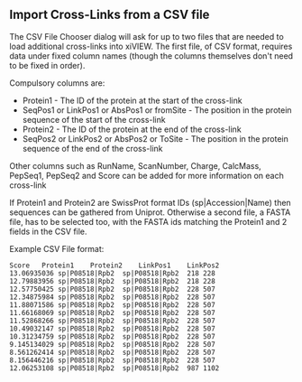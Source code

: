 ## Import Cross-Links from a CSV file ##

The CSV File Chooser dialog will ask for up to two files that are needed to load additional cross-links into xiVIEW. The first file, of CSV format, requires data under fixed column names (though the columns themselves don't need to be fixed in order).

Compulsory columns are:

- Protein1 - The ID of the protein at the start of the cross-link
- SeqPos1 or LinkPos1 or AbsPos1 or fromSite - The position in the protein sequence of the start of the cross-link
- Protein2 - The ID of the protein at the end of the cross-link
- SeqPos2 or LinkPos2 or AbsPos2 or ToSite - The position in the protein sequence of the end of the cross-link

Other columns such as RunName, ScanNumber, Charge, CalcMass, PepSeq1, PepSeq2 and Score can be added for more information on each cross-link


If Protein1 and Protein2 are SwissProt format IDs (sp|Accession|Name) then sequences can be gathered from Uniprot. Otherwise a second file, a FASTA file, has to be selected too, with the FASTA ids matching the Protein1 and 2 fields in the CSV file.


Example CSV File format:

    Score	Protein1	Protein2	LinkPos1	LinkPos2
    13.06935036	sp|P08518|Rpb2	sp|P08518|Rpb2	218	228
    12.79883956	sp|P08518|Rpb2	sp|P08518|Rpb2	218	228
    12.57750425	sp|P08518|Rpb2	sp|P08518|Rpb2	228	507
    12.34875984	sp|P08518|Rpb2	sp|P08518|Rpb2	228	507
    11.88071586	sp|P08518|Rpb2	sp|P08518|Rpb2	228	507
    11.66168069	sp|P08518|Rpb2	sp|P08518|Rpb2	228	507
    11.52868266	sp|P08518|Rpb2	sp|P08518|Rpb2	228	507
    10.49032147	sp|P08518|Rpb2	sp|P08518|Rpb2	228	507
    10.31234759	sp|P08518|Rpb2	sp|P08518|Rpb2	228	507
    9.145134029	sp|P08518|Rpb2	sp|P08518|Rpb2	228	507
    8.561262414	sp|P08518|Rpb2	sp|P08518|Rpb2	228	507
    8.156446216	sp|P08518|Rpb2	sp|P08518|Rpb2	228	507
    12.06253108	sp|P08518|Rpb2	sp|P08518|Rpb2	987	1102
